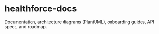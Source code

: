 # healthforce-docs
Documentation, architecture diagrams (PlantUML), onboarding guides, API specs, and roadmap.
